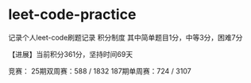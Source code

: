 # leet-code-practice

记录个人leet-code刷题记录
积分制度
其中简单题目1分，中等3分，困难7分

【进展】当前积分361分，坚持时间69天

竞赛：
25期双周赛：588 / 1832
187期单周赛：724 / 3107
